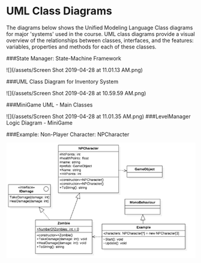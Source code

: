# UML Class Diagrams


The diagrams below shows the Unified Modeling Language Class diagrams for major 'systems' used in the course.  UML class diagrams provide a visual overview of the relationships between classes, interfaces, and the features: variables, properties and methods for each of these classes. 
 
###State Manager: State-Machine Framework

![](/assets/Screen Shot 2019-04-28 at 11.01.13 AM.png)

###UML Class Diagram for Inventory System

![](/assets/Screen Shot 2019-04-28 at 10.59.59 AM.png)

###MiniGame UML - Main Classes

![](/assets/Screen Shot 2019-04-28 at 11.01.35 AM.png)
###LevelManager Logic Diagram - MiniGame



###Example: Non-Player Character: NPCharacter

![](NPCharacterUML.png)